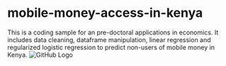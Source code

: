 # mobile-money-access-in-kenya
This is a coding sample for an pre-doctoral applications in economics. It includes data cleaning, dataframe manipulation, linear regression and regularized logistic regression to predict non-users of mobile money in Kenya.
![GitHub Logo](/images/logo.png)
